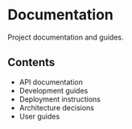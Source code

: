 # Documentation

Project documentation and guides.

## Contents

- API documentation
- Development guides
- Deployment instructions
- Architecture decisions
- User guides 